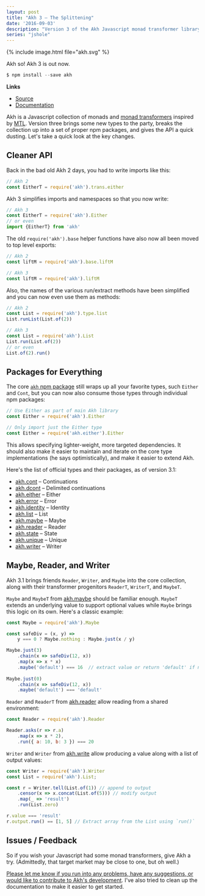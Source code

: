 ```yaml
---
layout: post
title: "Akh 3 – The Splittening"
date: '2016-09-03'
description: "Version 3 of the Akh Javascript monad transformer library."
series: "jshole"
---
```

 
{% include image.html file="akh.svg" %}

Akh so! Akh 3 is out now.

```js
$ npm install --save akh
```

**Links**

* [Source](https://github.com/mattbierner/akh)
* [Documentation](https://github.com/mattbierner/akh#overview)

Akh is a Javascript collection of monads and [monad transformers](https://en.wikibooks.org/wiki/Haskell/Monad_transformers) inspired by [MTL][mtl]. Version three brings some new types to the party, breaks the collection up into a set of proper npm packages, and gives the API a quick dusting. Let's take a quick look at the key changes.


## Cleaner API
Back in the bad old Akh 2 days, you had to write imports like this:

```js
// Akh 2
const EitherT = require('akh').trans.either
```

Akh 3 simplifies imports and namespaces so that you now write:

```js
// Akh 3 
const EitherT = require('akh').Either
// or even
import {EitherT} from 'akh'
```

The old `require('akh').base` helper functions have also now all been moved to top level exports:

```js
// Akh 2
const liftM = require('akh').base.liftM

// Akh 3
const liftM = require('akh').liftM
```

Also, the names of the various run/extract methods have been simplified and you can now even use them as methods:

```js
// Akh 2
const List = require('akh').type.list
List.runList(List.of(2))

// Akh 3
const List = require('akh').List
List.run(List.of(2))
// or even
List.of(2).run()
```


## Packages for Everything
The core [`akh` npm package](https://www.npmjs.com/package/akh) still wraps up all your favorite types, such `Either` and `Cont`, but you can now also consume those types through individual npm packages:

```js
// Use Either as part of main Akh library
const Either = require('akh').Either

// Only import just the Either type
const Either = require('akh.either').Either
```

This allows specifying lighter-weight, more targeted dependencies. It should also make it easier to maintain and iterate on the core type implementations (he says optimistically), and make it easier to extend Akh.

Here's the list of official types and their packages, as of version 3.1:

* [akh.cont](https://github.com/mattbierner/akh-cont) – Continuations
* [akh.dcont](https://github.com/mattbierner/akh-dcont) – Delimited continuations
* [akh.either](https://github.com/mattbierner/akh-either) – Either
* [akh.error](https://github.com/mattbierner/akh-error) – Error
* [akh.identity](https://github.com/mattbierner/akh-identity) – Identity
* [akh.list](https://github.com/mattbierner/akh-list) – List
* [akh.maybe](https://github.com/mattbierner/akh-maybe) – Maybe
* [akh.reader](https://github.com/mattbierner/akh-reader) – Reader
* [akh.state](https://github.com/mattbierner/akh-state) – State
* [akh.unique](https://github.com/mattbierner/akh-unique) – Unique
* [akh.writer](https://github.com/mattbierner/akh-writer) – Writer


## Maybe, Reader, and Writer
Akh 3.1 brings friends `Reader`, `Writer`, and `Maybe` into the core collection, along with their transformer progenitors `ReaderT`, `WriterT`, and `MaybeT`.

`Maybe` and `MaybeT` from [akh.maybe](https://github.com/mattbierner/akh-maybe) should be familiar enough. `MaybeT` extends an underlying value to support optional values while `Maybe` brings this logic on its own. Here's a classic example:


```js
const Maybe = require('akh').Maybe

const safeDiv = (x, y) =>
    y === 0 ? Maybe.nothing : Maybe.just(x / y)

Maybe.just(3)
    .chain(x => safeDiv(12, x))
    .map(x => x * x)
    .maybe('default') === 16  // extract value or return 'default' if none
    
Maybe.just(0)
    .chain(x => safeDiv(12, x))
    .maybe('default') === 'default'
```

`Reader` and `ReaderT` from [akh.reader](https://github.com/mattbierner/akh-reader) allow reading from a shared environment:

```js
const Reader = require('akh').Reader

Reader.asks(r => r.a)
    .map(x => x * 2),
    .run({ a: 10, b: 3 }) === 20
```

`Writer` and `Writer` from [akh.write](https://github.com/mattbierner/akh-writer) allow producing a value along with a list of output values:

```js
const Writer = require('akh').Writer
const List = require('akh').List;

const r = Writer.tell(List.of(1)) // append to output
    .censor(x => x.concat(List.of(5))) // modify output
    .map(_ => 'result')
    .run(List.zero)

r.value === 'result'
r.output.run() == [1, 5] // Extract array from the List using `run()`
```


## Issues / Feedback
So if you wish your Javascript had some monad transformers, give Akh a try. (Admittedly, that target market may be close to one, but oh well.)  

[Please let me know if you run into any problems, have any suggestions, or would like to contribute to Akh's development](https://github.com/mattbierner/akh/issues). I've also tried to clean up the documentation to make it easier to get started.



[mtl]: https://hackage.haskell.org/package/mtl
